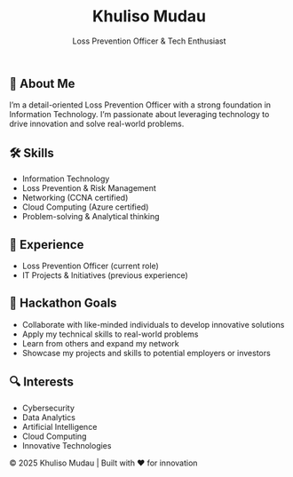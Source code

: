 
  <header>
    <h1>Khuliso Mudau</h1>
    <p>Loss Prevention Officer & Tech Enthusiast</p>
  </header>

  <section>
    <h2>👤 About Me</h2>
    <p>I’m a detail-oriented Loss Prevention Officer with a strong foundation in Information Technology. I’m passionate about leveraging technology to drive innovation and solve real-world problems.</p>
  </section>

  <section>
    <h2>🛠️ Skills</h2>
    <ul>
      <li>Information Technology</li>
      <li>Loss Prevention & Risk Management</li>
      <li>Networking (CCNA certified)</li>
      <li>Cloud Computing (Azure certified)</li>
      <li>Problem-solving & Analytical thinking</li>
    </ul>
  </section>

  <section>
    <h2>💼 Experience</h2>
    <ul>
      <li>Loss Prevention Officer (current role)</li>
      <li>IT Projects & Initiatives (previous experience)</li>
    </ul>
  </section>

  <section>
    <h2>🎯 Hackathon Goals</h2>
    <ul>
      <li>Collaborate with like-minded individuals to develop innovative solutions</li>
      <li>Apply my technical skills to real-world problems</li>
      <li>Learn from others and expand my network</li>
      <li>Showcase my projects and skills to potential employers or investors</li>
    </ul>
  </section>

  <section>
    <h2>🔍 Interests</h2>
    <ul>
      <li>Cybersecurity</li>
      <li>Data Analytics</li>
      <li>Artificial Intelligence</li>
      <li>Cloud Computing</li>
      <li>Innovative Technologies</li>
    </ul>
  </section>

  <footer>
    <p>© 2025 Khuliso Mudau | Built with ❤️ for innovation</p>
  </footer>

</body>
</html>
